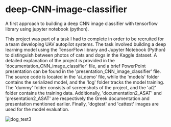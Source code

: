 # deep-CNN-image-classifier
A first approach to building a deep CNN image classifier with tensorflow library using jupyter notebook (python).

This project was part of a task I had to complete in order to be recruited for a team developing UAV autopilot systems. The task involved building a deep learning model using the TensorFlow library and Jupyter Notebook (Python) to distinguish between photos of cats and dogs in the Kaggle dataset. A detailed explanation of the project is provided in the 'documentation_CNN_image_classifier' file, and a brief PowerPoint presentation can be found in the 'presentation_CNN_image_classifier' file. The source code is located in the 'ai_demo' file, while the 'models' folder contains the serialized model, and the 'log' folder tracks the model training. The 'dummy' folder consists of screenshots of the project, and the 'ai2' folder contains the training data. Additionally, 'documentation2_ASAT' and 'presentation2_ASAT' are respectively the Greek documentation and presentation mentioned earlier. Finally, 'dogtest' and 'cattest' images are used for the model evaluation.

![dog_test3](https://user-images.githubusercontent.com/98465741/230984482-b3946791-23fa-4951-814c-ef9cac4498da.png)
